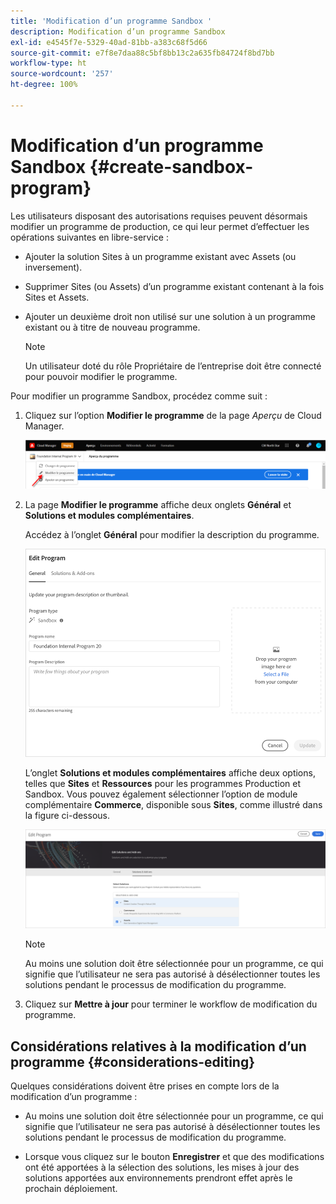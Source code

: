 ```yaml
---
title: 'Modification d’un programme Sandbox '
description: Modification d’un programme Sandbox
exl-id: e4545f7e-5329-40ad-81bb-a383c68f5d66
source-git-commit: e7f8e7daa88c5bf8bb13c2a635fb84724f8bd7bb
workflow-type: ht
source-wordcount: '257'
ht-degree: 100%

---
```


# Modification d’un programme Sandbox {#create-sandbox-program}

Les utilisateurs disposant des autorisations requises peuvent désormais modifier un programme de production, ce qui leur permet d’effectuer les opérations suivantes en libre-service :

* Ajouter la solution Sites à un programme existant avec Assets (ou inversement).
* Supprimer Sites (ou Assets) d’un programme existant contenant à la fois Sites et Assets.
* Ajouter un deuxième droit non utilisé sur une solution à un programme existant ou à titre de nouveau programme.

   >[!NOTE]
   >Un utilisateur doté du rôle Propriétaire de l’entreprise doit être connecté pour pouvoir modifier le programme.

Pour modifier un programme Sandbox, procédez comme suit :

1. Cliquez sur l’option **Modifier le programme** de la page *Aperçu* de Cloud Manager.

   ![](assets/edit-program-overview.png)

1. La page **Modifier le programme** affiche deux onglets **Général** et **Solutions et modules complémentaires**.

   Accédez à l’onglet **Général** pour modifier la description du programme.

   ![](/help/implementing/cloud-manager/getting-access-to-aem-in-cloud/assets/edit-program-sandboxa.png)

   L’onglet **Solutions et modules complémentaires** affiche deux options, telles que **Sites** et **Ressources** pour les programmes Production et Sandbox. Vous pouvez également sélectionner l’option de module complémentaire **Commerce**, disponible sous **Sites**, comme illustré dans la figure ci-dessous.

   ![](assets/edit-prg.png)

   >[!NOTE]
   >Au moins une solution doit être sélectionnée pour un programme, ce qui signifie que l’utilisateur ne sera pas autorisé à désélectionner toutes les solutions pendant le processus de modification du programme.

1. Cliquez sur **Mettre à jour** pour terminer le workflow de modification du programme.


## Considérations relatives à la modification d’un programme {#considerations-editing}

Quelques considérations doivent être prises en compte lors de la modification d’un programme :

* Au moins une solution doit être sélectionnée pour un programme, ce qui signifie que l’utilisateur ne sera pas autorisé à désélectionner toutes les solutions pendant le processus de modification du programme.

* Lorsque vous cliquez sur le bouton **Enregistrer** et que des modifications ont été apportées à la sélection des solutions, les mises à jour des solutions apportées aux environnements prendront effet après le prochain déploiement.
